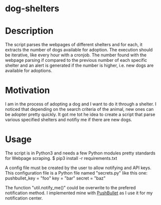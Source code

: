 # dog-shelters

Description
======
The script parses the webpages of different shelters and for each, it extracts the number of dogs available for adoption. The execution should be iterative, like every hour with a cronjob. The number found with the webpage parsing if compared to the previous number of each specific shelter and an alert is generated if the number is higher, i.e. new dogs are available for adoptions.


Motivation
======
I am in the process of adopting a dog and I want to do it through a shelter. I noticed that depending on the search criteria of the animal, new ones can be adopter pretty quickly. It got me tot he idea to create a script that parse various specified shelters and notifiy me if there are new dogs.

Usage
======
The script is in Python3 and needs a few Python modules pretty standards for Webpage scraping.
\$ pip3 install -r requirements.txt

A config file must be created by the user to allow notifying and API keys. This configuration file is a Python file named "secrets.py" like this one:
pushbullet_key = "foo"
key = "bar"
secret = "baz"

The function "util.notify_me()" could be overwrite to the prefered notification method. I implemented mine with [PushBullet](https://www.pushbullet.com/) as I use it for my notification center.
